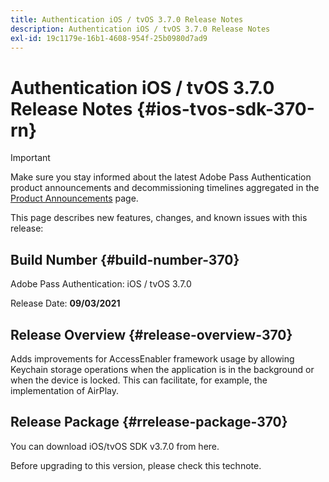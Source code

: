 ```yaml
---
title: Authentication iOS / tvOS 3.7.0 Release Notes
description: Authentication iOS / tvOS 3.7.0 Release Notes
exl-id: 19c1179e-16b1-4608-954f-25b0980d7ad9
---
```

# Authentication iOS / tvOS 3.7.0 Release Notes {#ios-tvos-sdk-370-rn}

>[!IMPORTANT]
>
> Make sure you stay informed about the latest Adobe Pass Authentication product announcements and decommissioning timelines aggregated in the [Product Announcements](/help/authentication/product-announcements.md) page.

This page describes new features, changes, and known issues with this release:

## Build Number {#build-number-370}

Adobe Pass Authentication: iOS / tvOS 3.7.0

Release Date: **09/03/2021**

## Release Overview {#release-overview-370}

Adds improvements for AccessEnabler framework usage by allowing Keychain storage operations when the application is in the background or when the device is locked. This can facilitate, for example, the implementation of AirPlay.

## Release Package {#rrelease-package-370}

You can download iOS/tvOS SDK v3.7.0 from here.

Before upgrading to this version, please check this technote.
